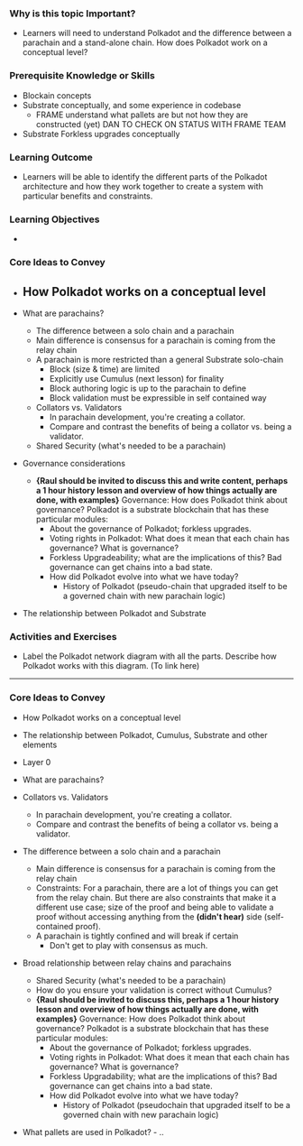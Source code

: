 ### Why is this topic Important?

- Learners will need to understand Polkadot and the difference between a parachain and a stand-alone chain. How does Polkadot work on a conceptual level?

### Prerequisite Knowledge or Skills

- Blockain concepts
- Substrate conceptually, and some experience in codebase
  - FRAME understand what pallets are but not how they are constructed (yet) DAN TO CHECK ON STATUS WITH FRAME TEAM
- Substrate Forkless upgrades conceptually

### Learning Outcome

- Learners will be able to identify the different parts of the Polkadot architecture and how they work together to create a system with particular benefits and constraints.

### Learning Objectives

-

### Core Ideas to Convey

- ## How Polkadot works on a conceptual level
- What are parachains?

  - The difference between a solo chain and a parachain
  - Main difference is consensus for a parachain is coming from the relay chain
  - A parachain is more restricted than a general Substrate solo-chain
    - Block (size & time) are limited
    - Explicitly use Cumulus (next lesson) for finality
    - Block authoring logic is up to the parachain to define
    - Block validation must be expressible in self contained way
  - Collators vs. Validators
    - In parachain development, you're creating a collator.
    - Compare and contrast the benefits of being a collator vs. being a validator.
  - Shared Security (what's needed to be a parachain)

- Governance considerations

  - **{Raul should be invited to discuss this and write content, perhaps a 1 hour history lesson and overview of how things actually are done, with examples}** Governance: How does Polkadot think about governance? Polkadot is a substrate blockchain that has these particular modules:
    - About the governance of Polkadot; forkless upgrades.
    - Voting rights in Polkadot: What does it mean that each chain has governance? What is governance?
    - Forkless Upgradeability; what are the implications of this? Bad governance can get chains into a bad state.
    - How did Polkadot evolve into what we have today?
      - History of Polkadot (pseudo-chain that upgraded itself to be a governed chain with new parachain logic)

- The relationship between Polkadot and Substrate

### Activities and Exercises

- Label the Polkadot network diagram with all the parts. Describe how Polkadot works with this diagram. (To link here)

---

### Core Ideas to Convey

- How Polkadot works on a conceptual level
- The relationship between Polkadot, Cumulus, Substrate and other elements
- Layer 0
- What are parachains?
- Collators vs. Validators
  - In parachain development, you're creating a collator.
  - Compare and contrast the benefits of being a collator vs. being a validator.
- The difference between a solo chain and a parachain
  - Main difference is consensus for a parachain is coming from the relay chain
  - Constraints: For a parachain, there are a lot of things you can get from the relay chain. But there are also constraints that make it a different use case; size of the proof and being able to validate a proof without accessing anything from the **(didn't hear)** side (self-contained proof).
  - A parachain is tightly confined and will break if certain
    - Don't get to play with consensus as much.
- Broad relationship between relay chains and parachains

  - Shared Security (what's needed to be a parachain)
  - How do you ensure your validation is correct without Cumulus?
  - **{Raul should be invited to discuss this, perhaps a 1 hour history lesson and overview of how things actually are done, with examples}** Governance: How does Polkadot think about governance? Polkadot is a substrate blockchain that has these particular modules:
    - About the governance of Polkadot; forkless upgrades.
    - Voting rights in Polkadot: What does it mean that each chain has governance? What is governance?
    - Forkless Upgradability; what are the implications of this? Bad governance can get chains into a bad state.
    - How did Polkadot evolve into what we have today?
      - History of Polkadot (pseudochain that upgraded itself to be a governed chain with new parachain logic)

- What pallets are used in Polkadot? - ..

